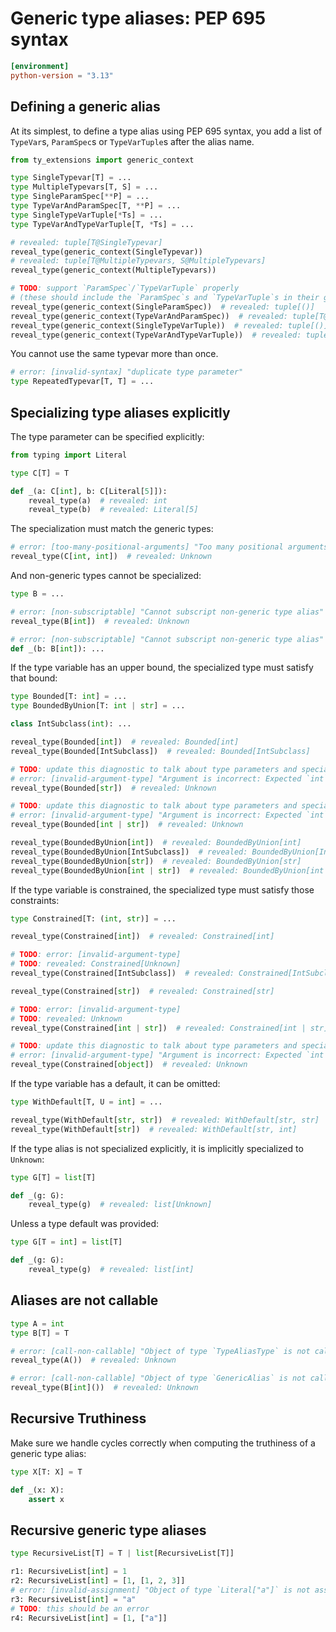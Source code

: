 # Generic type aliases: PEP 695 syntax

```toml
[environment]
python-version = "3.13"
```

## Defining a generic alias

At its simplest, to define a type alias using PEP 695 syntax, you add a list of `TypeVar`s,
`ParamSpec`s or `TypeVarTuple`s after the alias name.

```py
from ty_extensions import generic_context

type SingleTypevar[T] = ...
type MultipleTypevars[T, S] = ...
type SingleParamSpec[**P] = ...
type TypeVarAndParamSpec[T, **P] = ...
type SingleTypeVarTuple[*Ts] = ...
type TypeVarAndTypeVarTuple[T, *Ts] = ...

# revealed: tuple[T@SingleTypevar]
reveal_type(generic_context(SingleTypevar))
# revealed: tuple[T@MultipleTypevars, S@MultipleTypevars]
reveal_type(generic_context(MultipleTypevars))

# TODO: support `ParamSpec`/`TypeVarTuple` properly
# (these should include the `ParamSpec`s and `TypeVarTuple`s in their generic contexts)
reveal_type(generic_context(SingleParamSpec))  # revealed: tuple[()]
reveal_type(generic_context(TypeVarAndParamSpec))  # revealed: tuple[T@TypeVarAndParamSpec]
reveal_type(generic_context(SingleTypeVarTuple))  # revealed: tuple[()]
reveal_type(generic_context(TypeVarAndTypeVarTuple))  # revealed: tuple[T@TypeVarAndTypeVarTuple]
```

You cannot use the same typevar more than once.

```py
# error: [invalid-syntax] "duplicate type parameter"
type RepeatedTypevar[T, T] = ...
```

## Specializing type aliases explicitly

The type parameter can be specified explicitly:

```py
from typing import Literal

type C[T] = T

def _(a: C[int], b: C[Literal[5]]):
    reveal_type(a)  # revealed: int
    reveal_type(b)  # revealed: Literal[5]
```

The specialization must match the generic types:

```py
# error: [too-many-positional-arguments] "Too many positional arguments: expected 1, got 2"
reveal_type(C[int, int])  # revealed: Unknown
```

And non-generic types cannot be specialized:

```py
type B = ...

# error: [non-subscriptable] "Cannot subscript non-generic type alias"
reveal_type(B[int])  # revealed: Unknown

# error: [non-subscriptable] "Cannot subscript non-generic type alias"
def _(b: B[int]): ...
```

If the type variable has an upper bound, the specialized type must satisfy that bound:

```py
type Bounded[T: int] = ...
type BoundedByUnion[T: int | str] = ...

class IntSubclass(int): ...

reveal_type(Bounded[int])  # revealed: Bounded[int]
reveal_type(Bounded[IntSubclass])  # revealed: Bounded[IntSubclass]

# TODO: update this diagnostic to talk about type parameters and specializations
# error: [invalid-argument-type] "Argument is incorrect: Expected `int`, found `str`"
reveal_type(Bounded[str])  # revealed: Unknown

# TODO: update this diagnostic to talk about type parameters and specializations
# error: [invalid-argument-type] "Argument is incorrect: Expected `int`, found `int | str`"
reveal_type(Bounded[int | str])  # revealed: Unknown

reveal_type(BoundedByUnion[int])  # revealed: BoundedByUnion[int]
reveal_type(BoundedByUnion[IntSubclass])  # revealed: BoundedByUnion[IntSubclass]
reveal_type(BoundedByUnion[str])  # revealed: BoundedByUnion[str]
reveal_type(BoundedByUnion[int | str])  # revealed: BoundedByUnion[int | str]
```

If the type variable is constrained, the specialized type must satisfy those constraints:

```py
type Constrained[T: (int, str)] = ...

reveal_type(Constrained[int])  # revealed: Constrained[int]

# TODO: error: [invalid-argument-type]
# TODO: revealed: Constrained[Unknown]
reveal_type(Constrained[IntSubclass])  # revealed: Constrained[IntSubclass]

reveal_type(Constrained[str])  # revealed: Constrained[str]

# TODO: error: [invalid-argument-type]
# TODO: revealed: Unknown
reveal_type(Constrained[int | str])  # revealed: Constrained[int | str]

# TODO: update this diagnostic to talk about type parameters and specializations
# error: [invalid-argument-type] "Argument is incorrect: Expected `int | str`, found `object`"
reveal_type(Constrained[object])  # revealed: Unknown
```

If the type variable has a default, it can be omitted:

```py
type WithDefault[T, U = int] = ...

reveal_type(WithDefault[str, str])  # revealed: WithDefault[str, str]
reveal_type(WithDefault[str])  # revealed: WithDefault[str, int]
```

If the type alias is not specialized explicitly, it is implicitly specialized to `Unknown`:

```py
type G[T] = list[T]

def _(g: G):
    reveal_type(g)  # revealed: list[Unknown]
```

Unless a type default was provided:

```py
type G[T = int] = list[T]

def _(g: G):
    reveal_type(g)  # revealed: list[int]
```

## Aliases are not callable

```py
type A = int
type B[T] = T

# error: [call-non-callable] "Object of type `TypeAliasType` is not callable"
reveal_type(A())  # revealed: Unknown

# error: [call-non-callable] "Object of type `GenericAlias` is not callable"
reveal_type(B[int]())  # revealed: Unknown
```

## Recursive Truthiness

Make sure we handle cycles correctly when computing the truthiness of a generic type alias:

```py
type X[T: X] = T

def _(x: X):
    assert x
```

## Recursive generic type aliases

```py
type RecursiveList[T] = T | list[RecursiveList[T]]

r1: RecursiveList[int] = 1
r2: RecursiveList[int] = [1, [1, 2, 3]]
# error: [invalid-assignment] "Object of type `Literal["a"]` is not assignable to `RecursiveList[int]`"
r3: RecursiveList[int] = "a"
# TODO: this should be an error
r4: RecursiveList[int] = [1, ["a"]]
```
